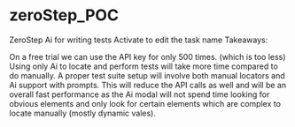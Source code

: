 # zeroStep_POC

ZeroStep Ai for writing tests
Activate to edit the task name
Takeaways:

On a free trial we can use the API key for only 500 times. (which is too less)
Using only Ai to locate and perform tests will take more time compared to do manually.
A proper test suite setup will involve both manual locators and Ai support with prompts.
This will reduce the API calls as well and will be an overall fast performance as the Ai modal will not spend time looking for obvious elements and only look for certain elements which are complex to locate manually (mostly dynamic vales).

